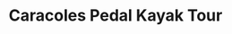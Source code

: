 ---
image: "https://cdn.filestackcontent.com/QGmWrorR3iulu470rG6T/convert?cache=true&compress=true&quality=90&w=1000&fit=max"
title: Caracoles Pedal Kayak Tour
infose: Hobie Pedal Kayak Tour| 2.5 Hours
link: "https://fareharbor.com/embeds/book/kayakingparguera/items/243766/calendar/2025/10/?asn=fhdn&asn-ref=turisteandoenpuertorico&ref=turisteandoenpuertorico&marketplace=yes&flow=no&full-items=yes"
---